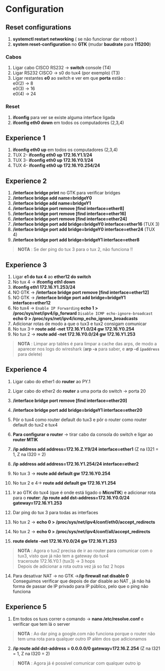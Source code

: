 # Configuration

## Reset configurations

1) **systemctl restart networking** ( se não funcionar dar reboot )
2) **system reset-configuration** no **GTK** (mudar **baudrate** para **115200**)

### Cabos 

1) Ligar cabo CISCO RS232 -> **switch** console (T4)
2) Ligar RS232 CISCO  -> s0 do tux4 (por exemplo) (T3)
3) Ligar restantes **e0** ao switch e ver em que **porta** estão : <br />
 e0(2) -> 8 <br />
 e0(3) -> 16 <br />
 e0(4) -> 24 <br />

### Reset
1) **ifconfig** para ver se existe alguma interface ligada
2) **ifconfig eth0 down** em todos os computadores (2,3,4)


## Experience 1

1) **ifconfig eth0 up** em todos os computadores (2,3,4)
2)  TUX 2- **ifconfig eth0 up 172.16.Y1.1/24**
3) TUX 3- **ifconfig eth0 up 172.16.Y0.1/24**
4) TUX 4- **ifconfig eth0 up 172.16.Y0.254/24**

## Experience 2

1) **/interface bridge print** no GTK para verificar bridges 
2) **/interface bridge add name=bridgeY0**
3) **/interface bridge add name=bridgeY1**
4) **/interface bridge port remove [find interface=ether8]**
5) **/interface bridge port remove [find interface=ether16]**
6) **/interface bridge port remove [find interface=ether24]**
7) **/interface bridge port add bridge=bridgeY0 interface=ether16** (TUX 3)
8) **/interface bridge port add bridge=bridgeY0 interface=ether24** (TUX 4)
9) **/interface bridge port add bridge=bridgeY1 interface=ether8** 

> **NOTA** : Se der ping do tux 3 para o tux 2, não funciona !!

## Experience 3

1) Ligar **e1 do tux 4** ao **ether12 do switch**
2) No tux 4 -> **ifconfig eth1 down**
3) **ifconfig eth1 172.16.Y1.253/24**
4) NO GTK -> **/interface bridge port remove [find interface=ether12]**
5) NO GTK -> **/interface bridge port add bridge=bridgeY1 interface=ether12**
6) No tux4 -> `Enable IP Forwarding` **echo 1 > /proc/sys/net/ipv4/ip_forward**
`Disable ICMP echo-ignore-broadcast` **echo 0 > /proc/sys/net/ipv4/icmp_echo_ignore_broadcasts**
7) Adicionar rotas de modo a que o tux3 e tux2 consigam comunicar <br />
8)  No tux 3-> **route add -net 172.16.Y1.0/24 gw 172.16.Y0.254**
9) No tux 2 -> **route add -net 172.16.Y0.0/24 gw 172.16.Y1.253**

> **NOTA** : Limpar arp tables é para limpar a cache das arps, de modo a aparecer nos logs do wireshark (**arp -a** para saber, e **arp -d `ipaddress`** para delete)

## Experience 4

1) Ligar cabo do ether1 do **router** ao PY.1 
2) Ligar cabo do ether2 do **router** a uma porta do switch -> porta 20
3) **/interface bridge port remove [find interface=ether20]**
4) **/interface bridge port add bridge=bridgeY1 interface=ether20**
5) Pôr o tux4 como router default do tux3 e pôr o router como router default do tux2 e tux4 
6) **Para configurar o router** -> tirar cabo da consola do switch e ligar ao **router MTIK**
7) **/ip address add address=172.16.Z.Y9/24 interface=ether1** (Z na I321 = 1, Z na I320 = 2)
8) **/ip address add address=172.16.Y1.254/24 interface=ether2**
9) No tux 3 -> **route add default gw 172.16.Y0.254**
10) No tux 2 e 4-> **route add default gw 172.16.Y1.254**
11) Ir ao GTK do tux4 (que é onde está ligado o **MicroTIK**) e adicionar rota para o **router**: 
**/ip route add dst-address=172.16.Y0.0/24 gateway=172.16.Y1.253**

11) Dar ping do tux 3 para todas as interfaces

12) No tux 2 -> **echo 0 > /proc/sys/net/ipv4/conf/eth0/accept_redirects**
13) No tux 2 -> **echo 0 > /proc/sys/net/ipv4/conf/all/accept_redirects**

13) **route delete -net 172.16.Y0.0/24 gw 172.16.Y1.253**
> **NOTA** : Agora o tux2 precisa de ir ao router para comunicar com o tux3, visto que já não tem a gateway do tux4 <br />
traceroute 172.16.Y0.1 (tux3) -> 3 hops <br />
Depois de adicionar a rota outra vez já so faz 2 hops

14) Para desativar NAT -> no GTK ->**/ip firewall nat disable 0**
<br />Conseguimos verificar que depois de dar disable ao NAT , já não há forma de passar de IP privado para IP público, pelo que o ping não funciona

## Experience 5

1) Em todos os tuxs correr o comando -> **nano /etc/resolve.conf** e verificar que tem lá o server
> **NOTA** : Ao dar ping a google.com não funciona porque o router não tem uma rota para qualquer outro IP além dos que adicionamos
2) **/ip route add dst-address = 0.0.0.0/0 gateway=172.16.Z.254** (Z na I321 = 1, Z na I320 = 2) <br />
> **NOTA** : Agora já é possível comunicar com qualquer outro ip
